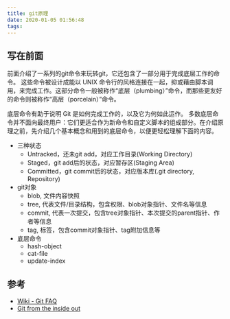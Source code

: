 ```yaml
---
title: git原理
date: 2020-01-05 01:56:48
tags:
---
```


## 写在前面

 前面介绍了一系列的git命令来玩转git，它还包含了一部分用于完成底层工作的命令。 这些命令被设计成能以 UNIX 命令行的风格连接在一起，抑或藉由脚本调用，来完成工作。这部分命令一般被称作“底层（plumbing）”命令，而那些更友好的命令则被称作“高层（porcelain）”命令。

底层命令有助于说明 Git 是如何完成工作的，以及它为何如此运作。 多数底层命令并不面向最终用户：它们更适合作为新命令和自定义脚本的组成部分。在介绍原理之前，先介绍几个基本概念和用到的底层命令，以便更轻松理解下面的内容。

* 三种状态
   * Untracked，还未git add，对应工作目录(Working Directory)
   * Staged，git add后的状态，对应暂存区(Staging Area)
   * Committed，git commit后的状态，对应版本库(.git directory, Repository)
* git对象
   * blob, 文件内容快照
   * tree, 代表文件/目录结构，包含权限、blob对象指针、文件名等信息
   * commit, 代表一次提交，包含tree对象指针、本次提交的parent指针、作者等信息
   * tag, 标签，包含commit对象指针、tag附加信息等
* 底层命令
   * hash-object
   * cat-file
   * update-index

## 参考

* [Wiki - Git FAQ]("https://git.wiki.kernel.org/index.php/GitFaq" "Git FAQ")
* [Git from the inside out]("https://codewords.recurse.com/issues/two/git-from-the-inside-out" "Git from the inside out")